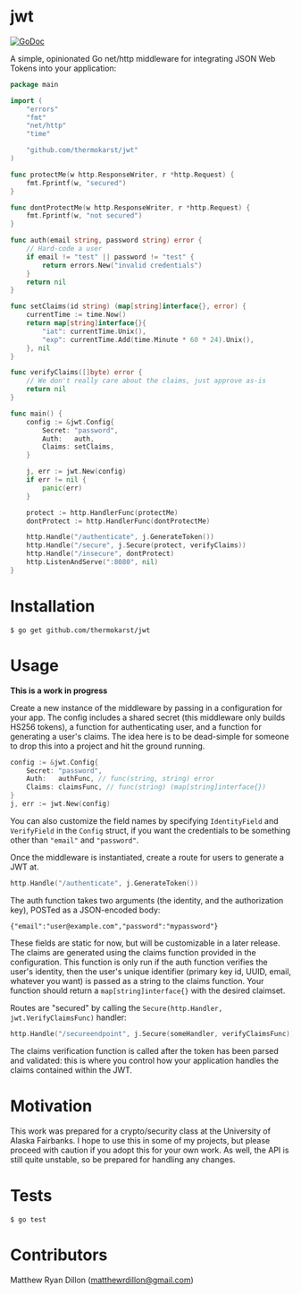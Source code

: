 # jwt

[![GoDoc](https://godoc.org/github.com/thermokarst/jwt?status.svg)](https://godoc.org/github.com/thermokarst/jwt)

A simple, opinionated Go net/http middleware for integrating JSON Web Tokens into
your application:

```go
package main

import (
	"errors"
	"fmt"
	"net/http"
	"time"

	"github.com/thermokarst/jwt"
)

func protectMe(w http.ResponseWriter, r *http.Request) {
	fmt.Fprintf(w, "secured")
}

func dontProtectMe(w http.ResponseWriter, r *http.Request) {
	fmt.Fprintf(w, "not secured")
}

func auth(email string, password string) error {
	// Hard-code a user
	if email != "test" || password != "test" {
		return errors.New("invalid credentials")
	}
	return nil
}

func setClaims(id string) (map[string]interface{}, error) {
	currentTime := time.Now()
	return map[string]interface{}{
		"iat": currentTime.Unix(),
		"exp": currentTime.Add(time.Minute * 60 * 24).Unix(),
	}, nil
}

func verifyClaims([]byte) error {
	// We don't really care about the claims, just approve as-is
	return nil
}

func main() {
	config := &jwt.Config{
		Secret: "password",
		Auth:   auth,
		Claims: setClaims,
	}

	j, err := jwt.New(config)
	if err != nil {
		panic(err)
	}

	protect := http.HandlerFunc(protectMe)
	dontProtect := http.HandlerFunc(dontProtectMe)

	http.Handle("/authenticate", j.GenerateToken())
	http.Handle("/secure", j.Secure(protect, verifyClaims))
	http.Handle("/insecure", dontProtect)
	http.ListenAndServe(":8080", nil)
}
```

# Installation

    $ go get github.com/thermokarst/jwt

# Usage

**This is a work in progress**

Create a new instance of the middleware by passing in a configuration for your
app.  The config includes a shared secret (this middleware only builds HS256
tokens), a function for authenticating user, and a function for generating a
user's claims. The idea here is to be dead-simple for someone to drop this into
a project and hit the ground running.

```go
config := &jwt.Config{
    Secret: "password",
    Auth:   authFunc, // func(string, string) error
    Claims: claimsFunc, // func(string) (map[string]interface{})
}
j, err := jwt.New(config)
```

You can also customize the field names by specifying `IdentityField` and
`VerifyField` in the `Config` struct, if you want the credentials to be
something other than `"email"` and `"password"`.

Once the middleware is instantiated, create a route for users to generate a JWT
at.

```go
http.Handle("/authenticate", j.GenerateToken())
```

The auth function takes two arguments (the identity, and the authorization
key), POSTed as a JSON-encoded body:

    {"email":"user@example.com","password":"mypassword"}

These fields are static for now, but will be customizable in a later release.
The claims are generated using the claims function provided in the
configuration. This function is only run if the auth function verifies the
user's identity, then the user's unique identifier (primary key id, UUID,
email, whatever you want) is passed as a string to the claims function. Your
function should return a `map[string]interface{}` with the desired claimset.

Routes are "secured" by calling the `Secure(http.Handler, jwt.VerifyClaimsFunc)`
handler:

```go
http.Handle("/secureendpoint", j.Secure(someHandler, verifyClaimsFunc))
```

The claims verification function is called after the token has been parsed and
validated: this is where you control how your application handles the claims
contained within the JWT.

# Motivation

This work was prepared for a crypto/security class at the University of Alaska
Fairbanks.  I hope to use this in some of my projects, but please proceed with
caution if you adopt this for your own work. As well, the API is still quite
unstable, so be prepared for handling any changes.

# Tests

    $ go test

# Contributors

Matthew Ryan Dillon (matthewrdillon@gmail.com)

